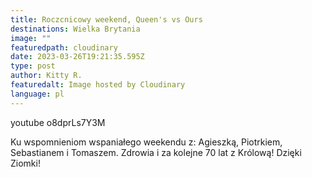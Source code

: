 ```yaml
---
title: Roczcnicowy weekend, Queen's vs Ours
destinations: Wielka Brytania
image: ""
featuredpath: cloudinary
date: 2023-03-26T19:21:35.595Z
type: post
author: Kitty R.
featuredalt: Image hosted by Cloudinary
language: pl
---
```

youtube o8dprLs7Y3M

<!--StartFragment-->

Ku wspomnieniom wspaniałego weekendu z: Agieszką, Piotrkiem, Sebastianem i Tomaszem. Zdrowia i za kolejne 70 lat z Królową! Dzięki Ziomki! 

<!--EndFragment-->